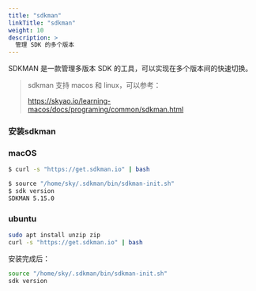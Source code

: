 ```yaml
---
title: "sdkman"
linkTitle: "sdkman"
weight: 10
description: >
  管理 SDK 的多个版本
---
```




SDKMAN 是一款管理多版本 SDK 的工具，可以实现在多个版本间的快速切换。

> sdkman 支持 macos 和 linux，可以参考：
> 
> https://skyao.io/learning-macos/docs/programing/common/sdkman.html

### 安装sdkman

### macOS

```bash
$ curl -s "https://get.sdkman.io" | bash

$ source "/home/sky/.sdkman/bin/sdkman-init.sh"
$ sdk version
SDKMAN 5.15.0
```



### ubuntu

```bash
sudo apt install unzip zip
curl -s "https://get.sdkman.io" | bash
```

安装完成后：

```bash
source "/home/sky/.sdkman/bin/sdkman-init.sh"
sdk version
```



